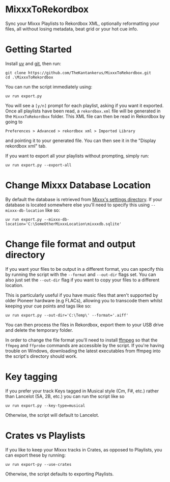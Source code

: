 # MixxxToRekordbox
Sync your Mixxx Playlists to Rekordbox XML, optionally reformatting your files, all without losing metadata, beat grid or your hot cue info.

# Getting Started

Install [uv](https://docs.astral.sh/uv/) and [git](https://git-scm.com/book/en/v2/Getting-Started-Installing-Git), then run:

```
git clone https://github.com/TheKantankerus/MixxxToRekordbox.git
cd .\MixxxToRekordbox
```

You can run the script immediately using:
```
uv run export.py
```

You will see a `[y/n]` prompt for each playlist, asking if you want it exported. Once all playlists have been read, a `rekordbox.xml` file will be generated in the `MixxxToRekordbox` folder. This XML file can then be read in Rekordbox by going to
```
Preferences > Advanced > rekordbox xml > Imported Library
```
and pointing it to your generated file. You can then see it in the "Display rekordbox xml" tab.

If you want to export all your playlists without prompting, simply run:

```
uv run export.py --export-all
```

# Change Mixxx Database Location

By default the database is retrieved from [Mixxx's settings directory](https://manual.mixxx.org/2.3/en/chapters/appendix/settings_directory.html). If your database is located somewhere else you'll need to specify this using `--mixxx-db-location` like so:

```
uv run export.py --mixxx-db-location='C:\SomeOtherMixxxLocation\mixxxdb.sqlite'
```

# Change file format and output directory

If you want your files to be output in a different format, you can specify this by running the script with the `--format` and `--out-dir` flags set. You can also just set the `--out-dir` flag if you want to copy your files to a different location.

This is particularly useful if you have music files that aren't supported by older Pioneer hardware (e.g FLACs), allowing you to transcode them whilst keeping your cue points and tags like so:

```
uv run export.py --out-dir='C:\Temp\' --format='.aiff'
```

You can then process the files in Rekordbox, export them to your USB drive and delete the temporary folder.

In order to change the file format you'll need to install [ffmpeg](https://ffmpeg.org/) so that the `ffmpeg` and `ffprobe` commands are accessible by the script. If you're having trouble on Windows, downloading the latest executables from ffmpeg into the script's directory should work.

# Key tagging

If you prefer your track Keys tagged in Musical style (Cm, F#, etc.) rather than Lancelot (5A, 2B, etc.) you can run the script like so
```
uv run export.py --key-type=musical
```
Otherwise, the script will default to Lancelot.

# Crates vs Playlists

If you like to keep your Mixxx tracks in Crates, as opposed to Playlists, you can export these by running:
```
uv run export-py --use-crates
```
Otherwise, the script defaults to exporting Playlists.
